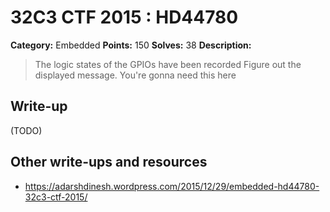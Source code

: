 # 32C3 CTF 2015 : HD44780

**Category:** Embedded
**Points:** 150
**Solves:** 38
**Description:**

> The logic states of the GPIOs have been recorded Figure out the displayed message. You're gonna need this here


## Write-up

(TODO)

## Other write-ups and resources

* <https://adarshdinesh.wordpress.com/2015/12/29/embedded-hd44780-32c3-ctf-2015/>
